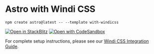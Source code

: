 # Astro with Windi CSS

```
npm create astro@latest -- --template with-windicss
```

[![Open in StackBlitz](https://developer.stackblitz.com/img/open_in_stackblitz.svg)](https://stackblitz.com/github/withastro/astro/tree/latest/examples/with-windicss)
[![Open with CodeSandbox](https://assets.codesandbox.io/github/button-edit-lime.svg)](https://codesandbox.io/p/sandbox/github/withastro/astro/tree/latest/examples/with-windicss)

For complete setup instructions, please see our [Windi CSS Integration Guide](https://docs.astro.build/en/guides/integrations-guide/windicss).
